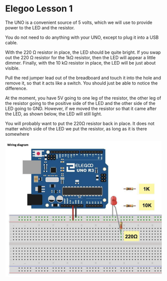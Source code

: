 # Elegoo Lesson 1

The UNO is a convenient source of 5 volts, which we will use to provide power to
the LED and the resistor. 

You do not need to do anything with your UNO, except to
plug it into a USB cable.

With the 220 Ω resistor in place, the LED should be quite bright. If you swap out the
220 Ω resistor for the 1kΩ resistor, then the LED will appear a little dimmer. Finally,
with the 10 kΩ resistor in place, the LED will be just about visible. 

Pull the red jumper
lead out of the breadboard and touch it into the hole and remove it, so that it acts
like a switch. You should just be able to notice the difference.

At the moment, you have 5V going to one leg of the resistor, the other leg of the
resistor going to the positive side of the LED and the other side of the LED going to
GND. However, if we moved the resistor so that it came after the LED, as shown
below, the LED will still light.

You will probably want to put the 220Ω resistor back in place.
It does not matter which side of the LED we put the resistor, as long as it is there
somewhere

![elegoo_lesson_1.png](elegoo_lesson_1.png)